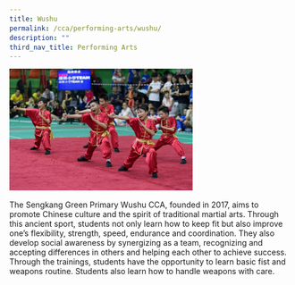 ```yaml
---
title: Wushu
permalink: /cca/performing-arts/wushu/
description: ""
third_nav_title: Performing Arts
---
```

<img style="width: 65%;" src="/images/wushu.jpg" />
<p>The Sengkang Green Primary Wushu CCA, founded in 2017, aims to promote Chinese culture and the spirit of traditional martial arts. Through this ancient sport, students not only learn how to keep fit but also improve one&rsquo;s flexibility, strength, speed, endurance and coordination. They also develop social awareness by synergizing as a team, recognizing and accepting differences in others and helping each other to achieve success. Through the trainings, students have the opportunity to learn basic fist and weapons routine. Students also learn how to handle weapons with care.</p>